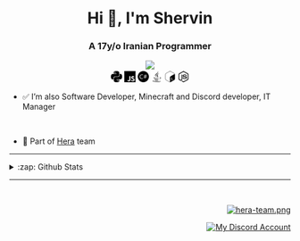 <h1 align="center">Hi 👋, I'm Shervin</h1>
<h3 align="center">A 17y/o Iranian Programmer</h3>

<div align="center">
<code><img src="https://badgen.net/discord/members/kYxt96amk9"></code>
<br/>
<code><img height="20" src="https://raw.githubusercontent.com/PNourian/PNourian/main/public/readme/svg/python.svg" alt="python"/></code>
<code><img height="20" src="https://raw.githubusercontent.com/PNourian/PNourian/main/public/readme/svg/javascript.svg" alt="javascript"/></code>
<code><img height="20" src="https://raw.githubusercontent.com/PNourian/PNourian/main/public/readme/svg/csharp.svg" alt="csharp"/></code>
<code><img height="20" src="https://raw.githubusercontent.com/PNourian/PNourian/main/public/readme/svg/java.svg" alt="java"/></code>
<code><img height="20" src="https://raw.githubusercontent.com/PNourian/PNourian/main/public/readme/svg/gnubash.svg" alt="bash"/></code>
<code><img height="20" src="https://raw.githubusercontent.com/PNourian/PNourian/main/public/readme/svg/nodedotjs.svg" alt="nodejs"/></code>
</div>



- ✅ I’m also Software Developer, Minecraft and Discord developer, IT Manager

<br/>

- 🤝 Part of [Hera](https://discord.gg/kYxt96amk9) team


---

<details>
<summary>:zap: Github Stats</summary>
	
| <img align="left" src="https://github-readme-stats.vercel.app/api?username=shervin1234&show_icons=true&locale=en&hide_border=true&hide_border=true" alt="shervin1234" /> | <img align="left" src="https://github-readme-stats.vercel.app/api/top-langs?username=shervin1234&show_icons=true&locale=en&layout=compact&hide_border=true" alt="shervin1234" /> |
| ------------- | ------------- |

</details>

---

<br/>
<p align="right">
  <a href="https://discord.gg/XwQWDxkNMH" target="_blank"> 
    <img src="https://discord.com/api/guilds/740113830981664878/widget.png?style=banner2" alt="hera-team.png">
  </a>
</p>

<p align="right">
  <a href="https://discord.com/users/738325006802485298" target="_blank">
    <img alt="My Discord Account" src="https://discord.c99.nl/widget/theme-3/738325006802485298.png"  />
  </a>
</p>

